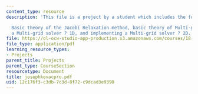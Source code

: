 ```yaml
---
content_type: resource
description: 'This file is a project by a student which includes the following topics:

  Basic theory of the Jacobi Relaxation method, basic theory of Multi-grid, implementing
  a Multi-grid solver ? 1D, and implementing a Multi-grid solver ? 2D.'
file: https://ol-ocw-studio-app-production.s3.amazonaws.com/courses/18-086-mathematical-methods-for-engineers-ii-spring-2006/12c176f3c3db7c3d8f72c9dcad3e9390_josephkovacpro.pdf
file_type: application/pdf
learning_resource_types:
- Projects
parent_title: Projects
parent_type: CourseSection
resourcetype: Document
title: josephkovacpro.pdf
uid: 12c176f3-c3db-7c3d-8f72-c9dcad3e9390
---
```

